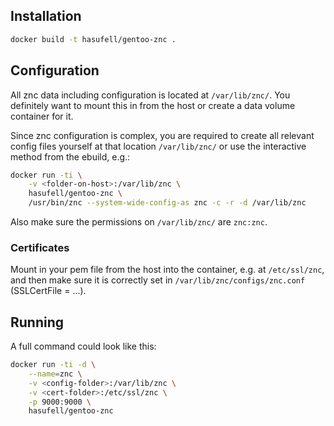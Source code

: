 ## Installation

```sh
docker build -t hasufell/gentoo-znc .
```

## Configuration

All znc data including configuration is located at `/var/lib/znc/`. You
definitely want to mount this in from the host or create a data volume
container for it.

Since znc configuration is complex, you are required to create all relevant
config files yourself at that location `/var/lib/znc/` or use the interactive
method from the ebuild, e.g.:

```sh
docker run -ti \
	-v <folder-on-host>:/var/lib/znc \
	hasufell/gentoo-znc \
	/usr/bin/znc --system-wide-config-as znc -c -r -d /var/lib/znc
```

Also make sure the permissions on `/var/lib/znc/` are `znc:znc`.

### Certificates

Mount in your pem file from the host into the container, e.g. at `/etc/ssl/znc`,
and then make sure it is correctly set in `/var/lib/znc/configs/znc.conf`
(SSLCertFile = ...).

## Running

A full command could look like this:

```sh
docker run -ti -d \
	--name=znc \
	-v <config-folder>:/var/lib/znc \
	-v <cert-folder>:/etc/ssl/znc \
	-p 9000:9000 \
	hasufell/gentoo-znc
```


